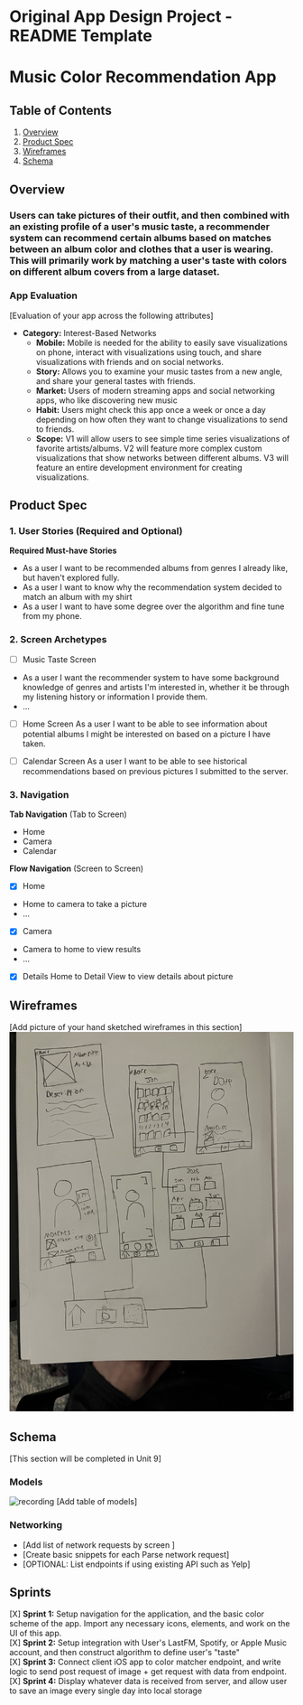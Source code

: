 Original App Design Project - README Template
===

# Music Color Recommendation App

## Table of Contents

1. [Overview](#Overview)
2. [Product Spec](#Product-Spec)
3. [Wireframes](#Wireframes)
4. [Schema](#Schema)

## Overview

### Users can take pictures of their outfit, and then combined with an existing profile of a user's music taste, a recommender system can recommend certain albums based on matches between an album color and clothes that a user is wearing. This will primarily work by matching a user's taste with colors on different album covers from a large dataset.


### App Evaluation

[Evaluation of your app across the following attributes]
- **Category:** Interest-Based Networks
   - **Mobile:** Mobile is needed for the ability to easily save visualizations on phone, interact with visualizations using touch, and share visualizations with friends and on social networks.
   - **Story:** Allows you to examine your music tastes from a new angle, and share your general tastes with friends.
   - **Market:** Users of modern streaming apps and social networking apps, who like discovering new music
   - **Habit:** Users might check this app once a week or once a day depending on how often they want to change visualizations to send to friends.
   - **Scope:** V1 will allow users to see simple time series visualizations of favorite artists/albums. V2 will feature more complex custom visualizations that show networks between different albums. V3 will feature an entire development environment for creating visualizations.

## Product Spec

### 1. User Stories (Required and Optional)

**Required Must-have Stories**

* As a user I want to be recommended albums from genres I already like, but haven't explored fully.
* As a user I want to know why the recommendation system decided to match an album with my shirt
* As a user I want to have some degree over the algorithm and fine tune from my phone.

### 2. Screen Archetypes

- [ ] Music Taste Screen
* As a user I want the recommender system to have some background knowledge of genres and artists I'm interested in, whether it be through my listening history or information I provide them.
* ...
- [ ] Home Screen
    As a user I want to be able to see information about potential albums I might be interested on based on a picture I have taken.
- [ ] Calendar Screen
    As a user I want to be able to see historical recommendations based on previous pictures I submitted to the server.


### 3. Navigation

**Tab Navigation** (Tab to Screen)

*  Home
*  Camera
*  Calendar

**Flow Navigation** (Screen to Screen)

- [X] Home
* Home to camera to take a picture
* ...
- [X] Camera
* Camera to home to view results
* ...
- [X] Details
Home to Detail View to view details about picture

## Wireframes

[Add picture of your hand sketched wireframes in this section]
<img src="/low-fidelity.jpg" width=600>


## Schema 

[This section will be completed in Unit 9]

### Models
![recording](https://github.com/JuliaHusar/Color-Recommender-App/blob/main/recording.gif?raw=true)
[Add table of models]

### Networking

- [Add list of network requests by screen ]
- [Create basic snippets for each Parse network request]
- [OPTIONAL: List endpoints if using existing API such as Yelp]

## Sprints

[X] **Sprint 1:** Setup navigation for the application, and the basic color scheme of the app. Import any necessary icons, elements, and work on the UI of this app.  
[X] **Sprint 2:** Setup integration with User's LastFM, Spotify, or Apple Music account, and then construct algorithm to define user's "taste"  
[X] **Sprint 3:** Connect client iOS app to color matcher endpoint, and write logic to send post request of image + get request with data from endpoint.  
[X] **Sprint 4:** Display whatever data is received from server, and allow user to save an image every single day into local storage  
